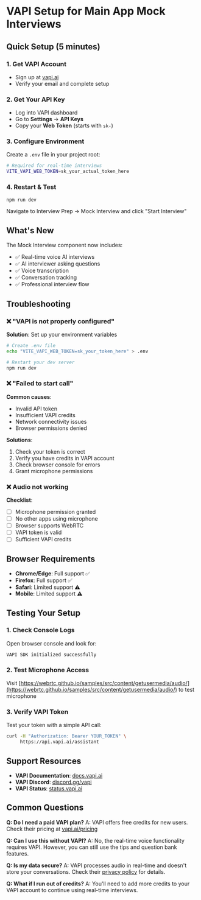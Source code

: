 # VAPI Setup for Main App Mock Interviews

## Quick Setup (5 minutes)

### 1. Get VAPI Account
- Sign up at [vapi.ai](https://vapi.ai)
- Verify your email and complete setup

### 2. Get Your API Key
- Log into VAPI dashboard
- Go to **Settings** → **API Keys**
- Copy your **Web Token** (starts with `sk-`)

### 3. Configure Environment
Create a `.env` file in your project root:

```bash
# Required for real-time interviews
VITE_VAPI_WEB_TOKEN=sk_your_actual_token_here
```

### 4. Restart & Test
```bash
npm run dev
```
Navigate to Interview Prep → Mock Interview and click "Start Interview"

## What's New

The Mock Interview component now includes:
- ✅ Real-time voice AI interviews
- ✅ AI interviewer asking questions
- ✅ Voice transcription
- ✅ Conversation tracking
- ✅ Professional interview flow

## Troubleshooting

### ❌ "VAPI is not properly configured"
**Solution**: Set up your environment variables
```bash
# Create .env file
echo "VITE_VAPI_WEB_TOKEN=sk_your_token_here" > .env

# Restart your dev server
npm run dev
```

### ❌ "Failed to start call"
**Common causes**:
- Invalid API token
- Insufficient VAPI credits
- Network connectivity issues
- Browser permissions denied

**Solutions**:
1. Check your token is correct
2. Verify you have credits in VAPI account
3. Check browser console for errors
4. Grant microphone permissions

### ❌ Audio not working
**Checklist**:
- [ ] Microphone permission granted
- [ ] No other apps using microphone
- [ ] Browser supports WebRTC
- [ ] VAPI token is valid
- [ ] Sufficient VAPI credits

## Browser Requirements
- **Chrome/Edge**: Full support ✅
- **Firefox**: Full support ✅  
- **Safari**: Limited support ⚠️
- **Mobile**: Limited support ⚠️

## Testing Your Setup

### 1. Check Console Logs
Open browser console and look for:
```
VAPI SDK initialized successfully
```

### 2. Test Microphone Access
Visit [https://webrtc.github.io/samples/src/content/getusermedia/audio/](https://webrtc.github.io/samples/src/content/getusermedia/audio/) to test microphone

### 3. Verify VAPI Token
Test your token with a simple API call:
```bash
curl -H "Authorization: Bearer YOUR_TOKEN" \
     https://api.vapi.ai/assistant
```

## Support Resources

- **VAPI Documentation**: [docs.vapi.ai](https://docs.vapi.ai)
- **VAPI Discord**: [discord.gg/vapi](https://discord.gg/vapi)
- **VAPI Status**: [status.vapi.ai](https://status.vapi.ai)

## Common Questions

**Q: Do I need a paid VAPI plan?**
A: VAPI offers free credits for new users. Check their pricing at [vapi.ai/pricing](https://vapi.ai/pricing)

**Q: Can I use this without VAPI?**
A: No, the real-time voice functionality requires VAPI. However, you can still use the tips and question bank features.

**Q: Is my data secure?**
A: VAPI processes audio in real-time and doesn't store your conversations. Check their [privacy policy](https://vapi.ai/privacy) for details.

**Q: What if I run out of credits?**
A: You'll need to add more credits to your VAPI account to continue using real-time interviews.
